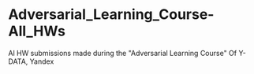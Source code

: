 # Adversarial_Learning_Course-All_HWs
Al HW submissions made during the "Adversarial Learning Course" Of Y-DATA, Yandex
